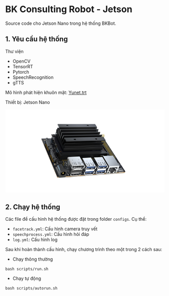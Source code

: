 # BK Consulting Robot - Jetson
Source code cho Jetson Nano trong hệ thống BKBot.

## 1. Yêu cầu hệ thống
Thư viện
- OpenCV
- TensorRT
- Pytorch
- SpeechRecognition
- gTTS

Mô hình phát hiện khuôn mặt: [Yunet.trt](https://drive.google.com/file/d/1iKt2XgVe_YNRp9L89ZyCE8gm3eTJ-k2l/view?usp=sharing)

Thiết bị: Jetson Nano

![Jetson Nano](../images/Jetson.png)

## 2. Chạy hệ thống
Các file để cấu hình hệ thống được đặt trong folder `configs`. Cụ thể:

- `facetrack.yml`: Cấu hình camera truy vết
- `speechprocess.yml`: Cấu hình hỏi đáp
- `log.yml`: Cấu hình log

Sau khi hoàn thành cấu hình, chạy chương trình theo một trong 2 cách sau:
- Chạy thông thường
```
bash scripts/run.sh
```
- Chạy tự động
```
bash scripts/autorun.sh
```